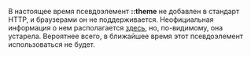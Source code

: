 В настоящее время псевдоэлемент **::theme** не добавлен в стандарт HTTP, и браузерами он не поддерживается. Неофициальная информация о нем располагается [здесь](http://tabatkins.github.io/specs/css-shadow-parts/), но, по-видимому, она устарела. Вероятнее всего, в ближайшее время этот псевдоэлемент использоваться не будет.